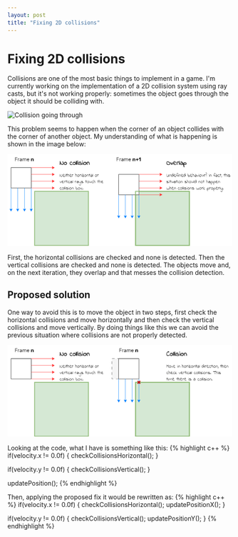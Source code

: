 ```yaml
---
layout: post
title: "Fixing 2D collisions"
---
```


# Fixing 2D collisions
Collisions are one of the most basic things to implement in a game. I'm
currently working on the implementation of a 2D collision system using
ray casts, but it's not working properly: sometimes the object goes through the
object it should be colliding with.

![Collision going through](/devlog/images/collision_going_through.gif)

This problem seems to happen when the corner of an object collides with the
corner of another object. My understanding of what is happening is shown in the
image below:

![Collision failing diagram](/devlog/images/collision_failing_diagram.png)

First, the horizontal collisions are checked and none is detected. Then the
vertical collisions are checked and none is detected. The objects move and, on the
next iteration, they overlap and that messes the collision detection.

## Proposed solution
One way to avoid this is to move the object in two steps, first check the
horizontal collisions and move horizontally and then check the vertical
collisions and move vertically. By doing things like this we can avoid the
previous situation where collisions are not properly detected.

![Collision split in two steps diagram](/devlog/images/collision_split_diagram.png)

Looking at the code, what I have is something like this:
{% highlight c++ %}
if(velocity.x != 0.0f) {
	checkCollisionsHorizontal();
}

if(velocity.y != 0.0f) {
	checkCollisionsVertical();
}

updatePosition();
{% endhighlight %}

Then, applying the proposed fix it would be rewritten as:
{% highlight c++ %}
if(velocity.x != 0.0f) {
	checkCollisionsHorizontal();
	updatePositionX();
}

if(velocity.y != 0.0f) {
	checkCollisionsVertical();
	updatePositionY();
}
{% endhighlight %}
